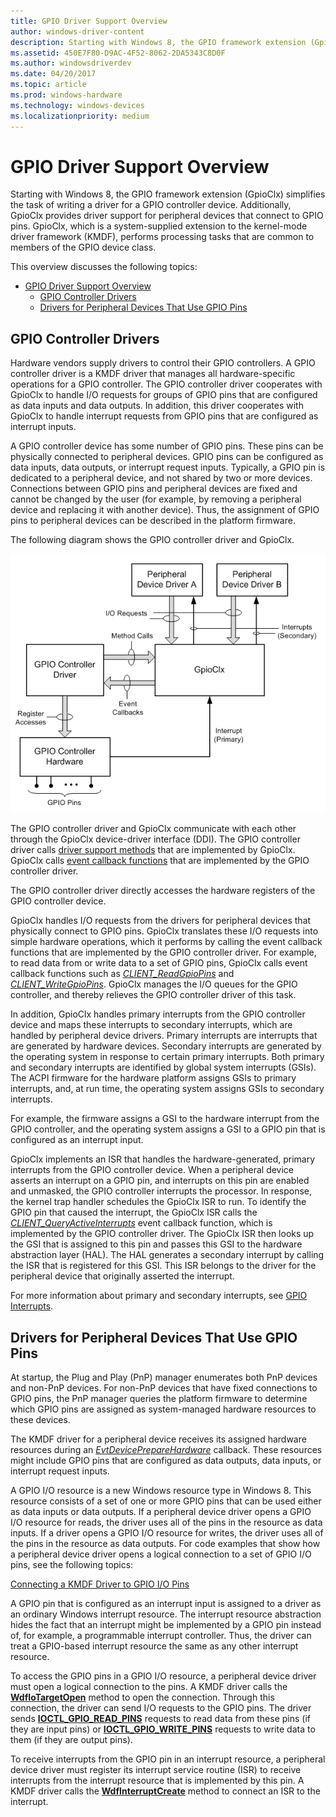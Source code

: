 ```yaml
---
title: GPIO Driver Support Overview
author: windows-driver-content
description: Starting with Windows 8, the GPIO framework extension (GpioClx) simplifies the task of writing a driver for a GPIO controller device.
ms.assetid: 450E7F80-D9AC-4F52-8062-2DA5343C8D0F
ms.author: windowsdriverdev
ms.date: 04/20/2017
ms.topic: article
ms.prod: windows-hardware
ms.technology: windows-devices
ms.localizationpriority: medium
---
```


# GPIO Driver Support Overview


Starting with Windows 8, the GPIO framework extension (GpioClx) simplifies the task of writing a driver for a GPIO controller device. Additionally, GpioClx provides driver support for peripheral devices that connect to GPIO pins. GpioClx, which is a system-supplied extension to the kernel-mode driver framework (KMDF), performs processing tasks that are common to members of the GPIO device class.

This overview discusses the following topics:

- [GPIO Driver Support Overview](#gpio-driver-support-overview)
    - [GPIO Controller Drivers](#gpio-controller-drivers)
    - [Drivers for Peripheral Devices That Use GPIO Pins](#drivers-for-peripheral-devices-that-use-gpio-pins)

## GPIO Controller Drivers


Hardware vendors supply drivers to control their GPIO controllers. A GPIO controller driver is a KMDF driver that manages all hardware-specific operations for a GPIO controller. The GPIO controller driver cooperates with GpioClx to handle I/O requests for groups of GPIO pins that are configured as data inputs and data outputs. In addition, this driver cooperates with GpioClx to handle interrupt requests from GPIO pins that are configured as interrupt inputs.

A GPIO controller device has some number of GPIO pins. These pins can be physically connected to peripheral devices. GPIO pins can be configured as data inputs, data outputs, or interrupt request inputs. Typically, a GPIO pin is dedicated to a peripheral device, and not shared by two or more devices. Connections between GPIO pins and peripheral devices are fixed and cannot be changed by the user (for example, by removing a peripheral device and replacing it with another device). Thus, the assignment of GPIO pins to peripheral devices can be described in the platform firmware.




The following diagram shows the GPIO controller driver and GpioClx.

![block diagram of gpio components](images/gpiomodules.png)

The GPIO controller driver and GpioClx communicate with each other through the GpioClx device-driver interface (DDI). The GPIO controller driver calls [driver support methods](https://msdn.microsoft.com/library/windows/hardware/hh439460) that are implemented by GpioClx. GpioClx calls [event callback functions](https://msdn.microsoft.com/library/windows/hardware/hh439464) that are implemented by the GPIO controller driver.

The GPIO controller driver directly accesses the hardware registers of the GPIO controller device.

GpioClx handles I/O requests from the drivers for peripheral devices that physically connect to GPIO pins. GpioClx translates these I/O requests into simple hardware operations, which it performs by calling the event callback functions that are implemented by the GPIO controller driver. For example, to read data from or write data to a set of GPIO pins, GpioClx calls event callback functions such as [*CLIENT\_ReadGpioPins*](https://msdn.microsoft.com/library/windows/hardware/hh439404) and [*CLIENT\_WriteGpioPins*](https://msdn.microsoft.com/library/windows/hardware/hh439439). GpioClx manages the I/O queues for the GPIO controller, and thereby relieves the GPIO controller driver of this task.

In addition, GpioClx handles primary interrupts from the GPIO controller device and maps these interrupts to secondary interrupts, which are handled by peripheral device drivers. Primary interrupts are interrupts that are generated by hardware devices. Secondary interrupts are generated by the operating system in response to certain primary interrupts. Both primary and secondary interrupts are identified by global system interrupts (GSIs). The ACPI firmware for the hardware platform assigns GSIs to primary interrupts, and, at run time, the operating system assigns GSIs to secondary interrupts.

For example, the firmware assigns a GSI to the hardware interrupt from the GPIO controller, and the operating system assigns a GSI to a GPIO pin that is configured as an interrupt input.

GpioClx implements an ISR that handles the hardware-generated, primary interrupts from the GPIO controller device. When a peripheral device asserts an interrupt on a GPIO pin, and interrupts on this pin are enabled and unmasked, the GPIO controller interrupts the processor. In response, the kernel trap handler schedules the GpioClx ISR to run. To identify the GPIO pin that caused the interrupt, the GpioClx ISR calls the [*CLIENT\_QueryActiveInterrupts*](https://msdn.microsoft.com/library/windows/hardware/hh439395) event callback function, which is implemented by the GPIO controller driver. The GpioClx ISR then looks up the GSI that is assigned to this pin and passes this GSI to the hardware abstraction layer (HAL). The HAL generates a secondary interrupt by calling the ISR that is registered for this GSI. This ISR belongs to the driver for the peripheral device that originally asserted the interrupt.

For more information about primary and secondary interrupts, see [GPIO Interrupts](https://msdn.microsoft.com/library/windows/hardware/hh406467).

## Drivers for Peripheral Devices That Use GPIO Pins


At startup, the Plug and Play (PnP) manager enumerates both PnP devices and non-PnP devices. For non-PnP devices that have fixed connections to GPIO pins, the PnP manager queries the platform firmware to determine which GPIO pins are assigned as system-managed hardware resources to these devices.

The KMDF driver for a peripheral device receives its assigned hardware resources during an [*EvtDevicePrepareHardware*](https://msdn.microsoft.com/library/windows/hardware/ff540880) callback. These resources might include GPIO pins that are configured as data outputs, data inputs, or interrupt request inputs.

A GPIO I/O resource is a new Windows resource type in Windows 8. This resource consists of a set of one or more GPIO pins that can be used either as data inputs or data outputs. If a peripheral device driver opens a GPIO I/O resource for reads, the driver uses all of the pins in the resource as data inputs. If a driver opens a GPIO I/O resource for writes, the driver uses all of the pins in the resource as data outputs. For code examples that show how a peripheral device driver opens a logical connection to a set of GPIO I/O pins, see the following topics:

[Connecting a KMDF Driver to GPIO I/O Pins](https://msdn.microsoft.com/library/windows/hardware/hh406474)

A GPIO pin that is configured as an interrupt input is assigned to a driver as an ordinary Windows interrupt resource. The interrupt resource abstraction hides the fact that an interrupt might be implemented by a GPIO pin instead of, for example, a programmable interrupt controller. Thus, the driver can treat a GPIO-based interrupt resource the same as any other interrupt resource.

To access the GPIO pins in a GPIO I/O resource, a peripheral device driver must open a logical connection to the pins. A KMDF driver calls the [**WdfIoTargetOpen**](https://msdn.microsoft.com/library/windows/hardware/ff548634) method to open the connection. Through this connection, the driver can send I/O requests to the GPIO pins. The driver sends [**IOCTL\_GPIO\_READ\_PINS**](https://msdn.microsoft.com/library/windows/hardware/hh406483) requests to read data from these pins (if they are input pins) or [**IOCTL\_GPIO\_WRITE\_PINS**](https://msdn.microsoft.com/library/windows/hardware/hh406487) requests to write data to them (if they are output pins).

To receive interrupts from the GPIO pin in an interrupt resource, a peripheral device driver must register its interrupt service routine (ISR) to receive interrupts from the interrupt resource that is implemented by this pin. A KMDF driver calls the [**WdfInterruptCreate**](https://msdn.microsoft.com/library/windows/hardware/ff547345) method to connect an ISR to the interrupt. 

 

 




